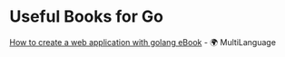 # Useful Books for Go

[How to create a web application with golang eBook](https://github.com/astaxie/build-web-application-with-golang) - 🌍 MultiLanguage
